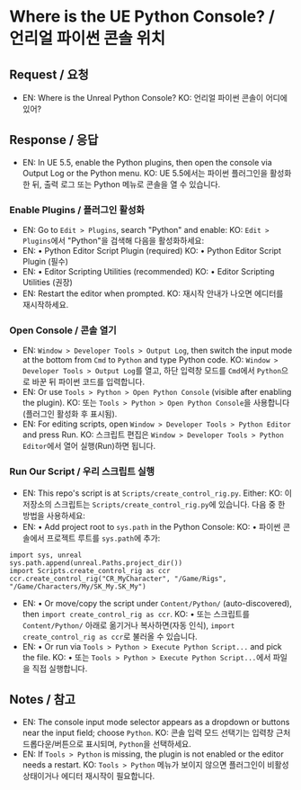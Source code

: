 # Where is the UE Python Console? / 언리얼 파이썬 콘솔 위치

## Request / 요청
- EN: Where is the Unreal Python Console?
  KO: 언리얼 파이썬 콘솔이 어디에 있어?

## Response / 응답
- EN: In UE 5.5, enable the Python plugins, then open the console via Output Log or the Python menu.
  KO: UE 5.5에서는 파이썬 플러그인을 활성화한 뒤, 출력 로그 또는 Python 메뉴로 콘솔을 열 수 있습니다.

### Enable Plugins / 플러그인 활성화
- EN: Go to `Edit > Plugins`, search "Python" and enable:
  KO: `Edit > Plugins`에서 "Python"을 검색해 다음을 활성화하세요:
- EN: • Python Editor Script Plugin (required)
  KO: • Python Editor Script Plugin (필수)
- EN: • Editor Scripting Utilities (recommended)
  KO: • Editor Scripting Utilities (권장)
- EN: Restart the editor when prompted.
  KO: 재시작 안내가 나오면 에디터를 재시작하세요.

### Open Console / 콘솔 열기
- EN: `Window > Developer Tools > Output Log`, then switch the input mode at the bottom from `Cmd` to `Python` and type Python code.
  KO: `Window > Developer Tools > Output Log`를 열고, 하단 입력창 모드를 `Cmd`에서 `Python`으로 바꾼 뒤 파이썬 코드를 입력합니다.
- EN: Or use `Tools > Python > Open Python Console` (visible after enabling the plugin).
  KO: 또는 `Tools > Python > Open Python Console`을 사용합니다(플러그인 활성화 후 표시됨).
- EN: For editing scripts, open `Window > Developer Tools > Python Editor` and press Run.
  KO: 스크립트 편집은 `Window > Developer Tools > Python Editor`에서 열어 실행(Run)하면 됩니다.

### Run Our Script / 우리 스크립트 실행
- EN: This repo's script is at `Scripts/create_control_rig.py`. Either:
  KO: 이 저장소의 스크립트는 `Scripts/create_control_rig.py`에 있습니다. 다음 중 한 방법을 사용하세요:
- EN: • Add project root to `sys.path` in the Python Console:
  KO: • 파이썬 콘솔에서 프로젝트 루트를 `sys.path`에 추가:

```
import sys, unreal
sys.path.append(unreal.Paths.project_dir())
import Scripts.create_control_rig as ccr
ccr.create_control_rig("CR_MyCharacter", "/Game/Rigs", "/Game/Characters/My/SK_My.SK_My")
```

- EN: • Or move/copy the script under `Content/Python/` (auto-discovered), then `import create_control_rig as ccr`.
  KO: • 또는 스크립트를 `Content/Python/` 아래로 옮기거나 복사하면(자동 인식), `import create_control_rig as ccr`로 불러올 수 있습니다.
- EN: • Or run via `Tools > Python > Execute Python Script...` and pick the file.
  KO: • 또는 `Tools > Python > Execute Python Script...`에서 파일을 직접 실행합니다.

## Notes / 참고
- EN: The console input mode selector appears as a dropdown or buttons near the input field; choose `Python`.
  KO: 콘솔 입력 모드 선택기는 입력창 근처 드롭다운/버튼으로 표시되며, `Python`을 선택하세요.
- EN: If `Tools > Python` is missing, the plugin is not enabled or the editor needs a restart.
  KO: `Tools > Python` 메뉴가 보이지 않으면 플러그인이 비활성 상태이거나 에디터 재시작이 필요합니다.

